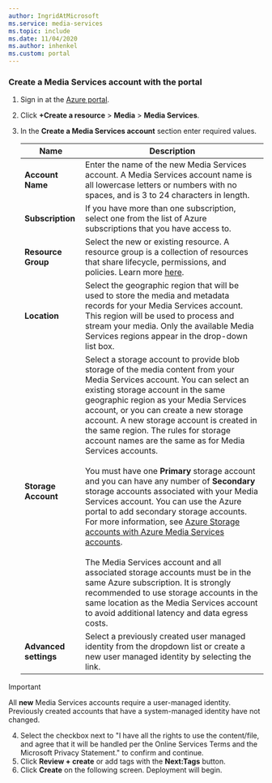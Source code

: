 ```yaml
---
author: IngridAtMicrosoft
ms.service: media-services 
ms.topic: include
ms.date: 11/04/2020
ms.author: inhenkel
ms.custom: portal
---
```


<!-- Use the portal to create a media services account. -->

### Create a Media Services account with the portal

1. Sign in at the [Azure portal](https://portal.azure.com/).
2. Click **+Create a resource** > **Media** > **Media Services**.
3. In the **Create a Media Services account** section enter required values.

    | Name | Description |
    | ---|---|
    |**Account Name**|Enter the name of the new Media Services account. A Media Services account name is all lowercase letters or numbers with no spaces, and is 3 to 24 characters in length.|
    |**Subscription**|If you have more than one subscription, select one from the list of Azure subscriptions that you have access to.|
    |**Resource Group**|Select the new or existing resource. A resource group is a collection of resources that share lifecycle, permissions, and policies. Learn more [here](https://docs.microsoft.com/azure-resource-manager/management/overview.md#resource-groups).|
    |**Location**|Select the geographic region that will be used to store the media and metadata records for your Media Services account. This  region will be used to process and stream your media. Only the available Media Services regions appear in the drop-down list box. |
    |**Storage Account**|Select a storage account to provide blob storage of the media content from your Media Services account. You can select an existing storage account in the same geographic region as your Media Services account, or you can create a new storage account. A new storage account is created in the same region. The rules for storage account names are the same as for Media Services accounts.<br/><br/>You must have one **Primary** storage account and you can have any number of **Secondary** storage accounts associated with your Media Services account. You can use the Azure portal to add secondary storage accounts. For more information, see [Azure Storage accounts with Azure Media Services accounts](../storage-account-concept.md).<br/><br/>The Media Services account and all associated storage accounts must be in the same Azure subscription. It is strongly recommended to use storage accounts in the same location as the Media Services account to avoid additional latency and data egress costs.|
    | **Advanced settings** | Select a previously created user managed identity from the dropdown list or create a new user managed identity by selecting the link. |

> [!IMPORTANT]
> All **new** Media Services accounts require a user-managed identity. Previously created accounts that have a system-managed identity have not changed.

<!--|**Advanced settings**| You can create an account using a system-managed identity by selecting the **System-managed** radio button.  Making this selection will allow you to use customer managed keys, or bring your own key (BYOK) and Media Services to enable trusted storage.  For more information about customer managed keys, see [Bring your own key (customer-managed keys) with Media Services](../concept-use-customer-managed-keys-byok.md). Additionally, [managed identities](../concept-managed-identities.md) will also be enabled. -->

4. Select the checkbox next to "I have all the rights to use the content/file, and agree that it will be handled per the Online Services Terms and the Microsoft Privacy Statement." to confirm and continue.
5. Click **Review + create** or add tags with the **Next:Tags** button.
6. Click **Create** on the following screen. Deployment will begin.
